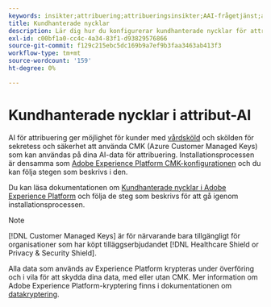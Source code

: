 ```yaml
---
keywords: insikter;attribuering;attribueringsinsikter;AAI-frågetjänst;attribueringsfrågor;attribueringspoäng; kundhanterade nycklar i AI
title: Kundhanterade nycklar
description: Lär dig hur du konfigurerar kundhanterade nycklar för attribuering-AI.
exl-id: c00bf1a0-cc4c-4a34-83f1-d93829576866
source-git-commit: f129c215ebc5dc169b9a7ef9b3faa3463ab413f3
workflow-type: tm+mt
source-wordcount: '159'
ht-degree: 0%

---
```


# Kundhanterade nycklar i attribut-AI

AI för attribuering ger möjlighet för kunder med [vårdsköld](https://www.adobe.com/trust/compliance/hipaa-ready.html) och skölden för sekretess och säkerhet att använda CMK (Azure Customer Managed Keys) som kan användas på dina AI-data för attribuering. Installationsprocessen är densamma som [Adobe Experience Platform CMK-konfigurationen](../../../landing/governance-privacy-security/customer-managed-keys/overview.md) och du kan följa stegen som beskrivs i den.

Du kan läsa dokumentationen om [Kundhanterade nycklar i Adobe Experience Platform](../../../landing/governance-privacy-security/encryption.md) och följa de steg som beskrivs för att gå igenom installationsprocessen.

>[!NOTE]
>
>[!DNL Customer Managed Keys] är för närvarande bara tillgängligt för organisationer som har köpt tilläggserbjudandet [!DNL Healthcare Shield or Privacy & Security Shield].

Alla data som används av Experience Platform krypteras under överföring och i vila för att skydda dina data, med eller utan CMK. Mer information om Adobe Experience Platform-kryptering finns i dokumentationen om [datakryptering](../../../landing/governance-privacy-security/encryption.md).
